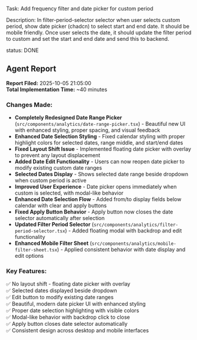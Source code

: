 Task: Add frequency filter and date picker for custom period

Description: In filter-period-selector selector when user selects custom period, show date picker (chadcn) to select start and end date. It should be mobile friendly. Once user selects the date, it should update the filter period to custom and set the start and end date and send this to backend.

status: DONE

## Agent Report

**Report Filed:** 2025-10-05 21:05:00  
**Total Implementation Time:** ~40 minutes

### Changes Made:

- **Completely Redesigned Date Range Picker** (`src/components/analytics/date-range-picker.tsx`) - Beautiful new UI with enhanced styling, proper spacing, and visual feedback
- **Enhanced Date Selection Styling** - Fixed calendar styling with proper highlight colors for selected dates, range middle, and start/end dates
- **Fixed Layout Shift Issue** - Implemented floating date picker with overlay to prevent any layout displacement
- **Added Date Edit Functionality** - Users can now reopen date picker to modify existing custom date ranges
- **Selected Dates Display** - Shows selected date range beside dropdown when custom period is active
- **Improved User Experience** - Date picker opens immediately when custom is selected, with modal-like behavior
- **Enhanced Date Selection Flow** - Added from/to display fields below calendar with clear and apply buttons
- **Fixed Apply Button Behavior** - Apply button now closes the date selector automatically after selection
- **Updated Filter Period Selector** (`src/components/analytics/filter-period-selector.tsx`) - Added floating modal with backdrop and edit functionality
- **Enhanced Mobile Filter Sheet** (`src/components/analytics/mobile-filter-sheet.tsx`) - Applied consistent behavior with date display and edit options

### Key Features:
✅ No layout shift - floating date picker with overlay  
✅ Selected dates displayed beside dropdown  
✅ Edit button to modify existing date ranges  
✅ Beautiful, modern date picker UI with enhanced styling  
✅ Proper date selection highlighting with visible colors  
✅ Modal-like behavior with backdrop click to close  
✅ Apply button closes date selector automatically  
✅ Consistent design across desktop and mobile interfaces
